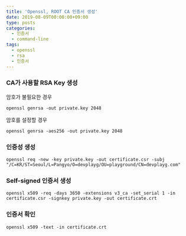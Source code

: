 ```yaml
---
title: 'Openssl, ROOT CA 인증서 생성'
date: 2019-08-09T00:00:00+09:00
type: posts
categories:
  - 인증서
  - command-line
tags:
  - openssl
  - rsa
  - 인증서
---
```


### CA가 사용할 RSA Key 생성

암호가 불필요한 경우

    openssl genrsa -out private.key 2048

암호를 설정할 경우

    openssl genrsa -aes256 -out private.key 2048

### 인증성 생성

    openssl req -new -key private.key -out certificate.csr -subj "/C=KR/ST=Seoul/L=Pangyo/O=devplayg/OU=playground/CN=devplayg.com"

### Self-signed 인증서 생성

    openssl x509 -req -days 3650 -extensions v3_ca -set_serial 1 -in certificate.csr -signkey private.key -out certificate.crt 

### 인증서 확인

    openssl x509 -text -in certificate.crt
